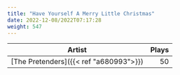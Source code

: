 ```yaml
---
title: "Have Yourself A Merry Little Christmas"
date: 2022-12-08/2022T07:17:28
weight: 547
---
```




 Artist | Plays 
----- | -----:
[The Pretenders]({{< ref "a680993">}}) | 50
